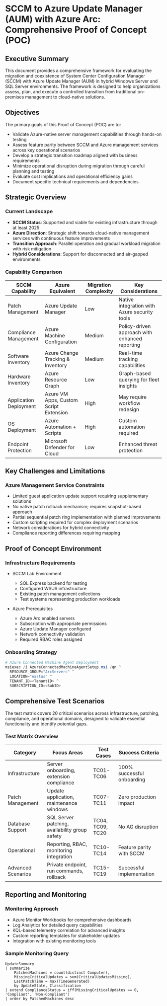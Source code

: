 
# SCCM to Azure Update Manager (AUM) with Azure Arc: Comprehensive Proof of Concept (POC)

## Executive Summary

This document provides a comprehensive framework for evaluating the migration and coexistence of System Center Configuration Manager (SCCM) with Azure Update Manager (AUM) in hybrid Windows Server and SQL Server environments. The framework is designed to help organizations assess, plan, and execute a controlled transition from traditional on-premises management to cloud-native solutions.

## Objectives

The primary goals of this Proof of Concept (POC) are to:

- Validate Azure-native server management capabilities through hands-on testing
- Assess feature parity between SCCM and Azure management services across key operational scenarios
- Develop a strategic transition roadmap aligned with business requirements
- Minimize operational disruption during migration through careful planning and testing
- Evaluate cost implications and operational efficiency gains
- Document specific technical requirements and dependencies

## Strategic Overview

### Current Landscape

- **SCCM Status**: Supported and viable for existing infrastructure through at least 2025
- **Azure Direction**: Strategic shift towards cloud-native management services with continuous feature improvements
- **Transition Approach**: Parallel operation and gradual workload migration with risk mitigation
- **Hybrid Considerations**: Support for disconnected and air-gapped environments

### Capability Comparison

| SCCM Capability                       | Azure Equivalent                                | Migration Complexity | Key Considerations |
|---------------------------------------|------------------------------------------------|---------------------|-------------------|
| Patch Management                     | Azure Update Manager                            | Low                 | Native integration with Azure security tools |
| Compliance Management                | Azure Machine Configuration                     | Medium              | Policy-driven approach with enhanced reporting |
| Software Inventory                   | Azure Change Tracking & Inventory               | Medium              | Real-time tracking capabilities |
| Hardware Inventory                   | Azure Resource Graph                            | Low                 | Graph-based querying for fleet insights |
| Application Deployment               | Azure VM Apps, Custom Script Extension          | High                | May require workflow redesign |
| OS Deployment                        | Azure Automation + Scripts                      | High                | Custom automation required |
| Endpoint Protection                  | Microsoft Defender for Cloud                    | Low                 | Enhanced threat protection |

## Key Challenges and Limitations

### Azure Management Service Constraints

- Limited guest application update support requiring supplementary solutions
- No native patch rollback mechanism; requires snapshot-based approach
- Partial sequential patch ring implementation with planned improvements
- Custom scripting required for complex deployment scenarios
- Network considerations for hybrid connectivity
- Compliance reporting differences requiring mapping

## Proof of Concept Environment

### Infrastructure Requirements

- SCCM Lab Environment
  - SQL Express backend for testing
  - Configured WSUS infrastructure
  - Existing patch management collections
  - Test systems representing production workloads

- Azure Prerequisites
  - Azure Arc enabled servers
  - Subscription with appropriate permissions
  - Azure Update Manager configured
  - Network connectivity validation
  - Required RBAC roles assigned

### Onboarding Strategy

```powershell
# Azure Connected Machine Agent Deployment
msiexec /i AzureConnectedMachineAgentSetup.msi /qn ^
  RESOURCE_GROUP="ArcServers" ^
  LOCATION="eastus" ^
  TENANT_ID=<TenantID> ^
  SUBSCRIPTION_ID=<SubID>
```

## Comprehensive Test Scenarios

The test matrix covers 20 critical scenarios across infrastructure, patching, compliance, and operational domains, designed to validate essential functionality and identify potential gaps.

### Test Matrix Overview

| Category         | Focus Areas                                     | Test Cases | Success Criteria |
|------------------|------------------------------------------------|------------|------------------|
| Infrastructure   | Server onboarding, extension compliance        | TC01-TC06  | 100% successful onboarding |
| Patch Management | Update application, maintenance windows        | TC07-TC11  | Zero production impact |
| Database Support | SQL Server patching, availability group safety  | TC04, TC09, TC20 | No AG disruption |
| Operational      | Reporting, RBAC, monitoring integration        | TC10-TC14  | Feature parity with SCCM |
| Advanced Scenarios | Private endpoint, run commands, rollback     | TC15-TC19  | Successful implementation |

## Reporting and Monitoring

### Monitoring Approach

- Azure Monitor Workbooks for comprehensive dashboards
- Log Analytics for detailed query capabilities
- KQL-based telemetry correlation for advanced insights
- Custom reporting templates for stakeholder updates
- Integration with existing monitoring tools

### Sample Monitoring Query

```kql
UpdateSummary
| summarize 
    PatchedMachines = count(distinct Computer),
    MissingCriticalUpdates = sum(CriticalUpdatesMissing),
    LastPatchTime = max(TimeGenerated)
    by UpdateState, Classification
| extend ComplianceStatus = iff(MissingCriticalUpdates == 0, 'Compliant', 'Non-Compliant')
| order by PatchedMachines desc
```

